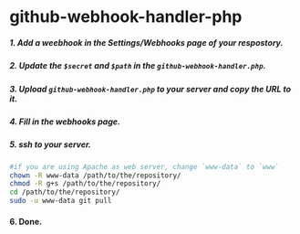 github-webhook-handler-php
=====

##### 1. Add a weebhook in the Settings/Webhooks page of your respostory.

##### 2. Update the `$secret` and `$path` in the  `github-webhook-handler.php`.

##### 3. Upload `github-webhook-handler.php` to your server and copy the URL to it.

##### 4. Fill in the webhooks page.

##### 5. ssh to your server.

```bash
#if you are using Apache as web server, change `www-data` to `www`
chown -R www-data /path/to/the/repository/
chmod -R g+s /path/to/the/repository/
cd /path/to/the/repository/
sudo -u www-data git pull
```

#### 6. Done.

